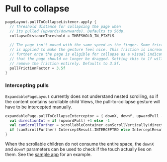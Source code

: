 # Pull to collapse

```kotlin
pageLayout.pullToCollapseListener.apply {
  // Threshold distance for collapsing the page when 
  // its pulled (upwards/downwards). Defaults to 56dp.
  collapseDistanceThreshold = THRESHOLD_IN_PIXELS
  
  // The page isn't moved with the same speed as the finger. Some friction 
  // is applied to make the gesture feel nice. This friction is increased 
  // further once the page is eligible for collapse as a visual indicator 
  // that the page should no longer be dragged. Setting this to 1f will 
  // remove the friction entirely. Defaults to 3.5f.
  pullFrictionFactor = 3.5f
}
```

### Intercepting pulls

`ExpandablePageLayout` currently does not understand nested scrolling, so if the content contains scrollable child Views, the pull-to-collapse gesture will have to be intercepted manually.

```kotlin
expandablePage.pullToCollapseInterceptor = { downX, downY, upwardPull ->
  val directionInt = if (upwardPull) +1 else -1
  val canScrollFurther = scrollableContainer.canScrollVertically(directionInt)
  if (canScrollFurther) InterceptResult.INTERCEPTED else InterceptResult.IGNORED
}
```

When the scrollable children do not consume the entire space, the `downX` and `downY` parameters can be used to check if the touch actually lies on them. See the [sample app](https://github.com/saket/InboxRecyclerView/blob/cebf081d9398059ecaa9f04909ff3e9c48afd9cf/sample/src/main/java/me/saket/inboxrecyclerview/sample/email/EmailThreadFragment.kt#L65) for an example.
